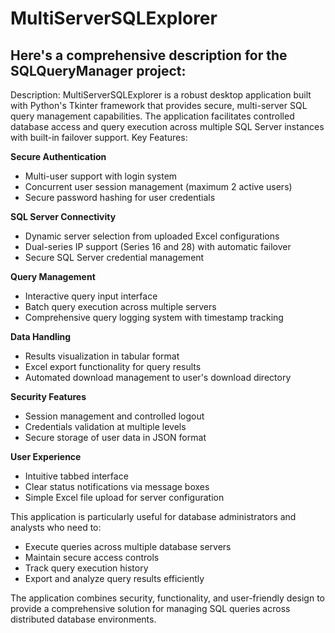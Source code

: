 # MultiServerSQLExplorer
## Here's a comprehensive description for the SQLQueryManager project:
Description:
MultiServerSQLExplorer is a robust desktop application built with Python's Tkinter framework that provides secure, multi-server SQL query management capabilities. The application facilitates controlled database access and query execution across multiple SQL Server instances with built-in failover support.
Key Features:

**Secure Authentication**

- Multi-user support with login system
- Concurrent user session management (maximum 2 active users)
- Secure password hashing for user credentials


**SQL Server Connectivity**

- Dynamic server selection from uploaded Excel configurations
- Dual-series IP support (Series 16 and 28) with automatic failover
- Secure SQL Server credential management


**Query Management**

- Interactive query input interface
- Batch query execution across multiple servers
- Comprehensive query logging system with timestamp tracking


**Data Handling**

- Results visualization in tabular format
- Excel export functionality for query results
- Automated download management to user's download directory


**Security Features**

- Session management and controlled logout
- Credentials validation at multiple levels
- Secure storage of user data in JSON format


**User Experience**

- Intuitive tabbed interface
- Clear status notifications via message boxes
- Simple Excel file upload for server configuration



This application is particularly useful for database administrators and analysts who need to:

- Execute queries across multiple database servers
- Maintain secure access controls
- Track query execution history
- Export and analyze query results efficiently

The application combines security, functionality, and user-friendly design to provide a comprehensive solution for managing SQL queries across distributed database environments.
